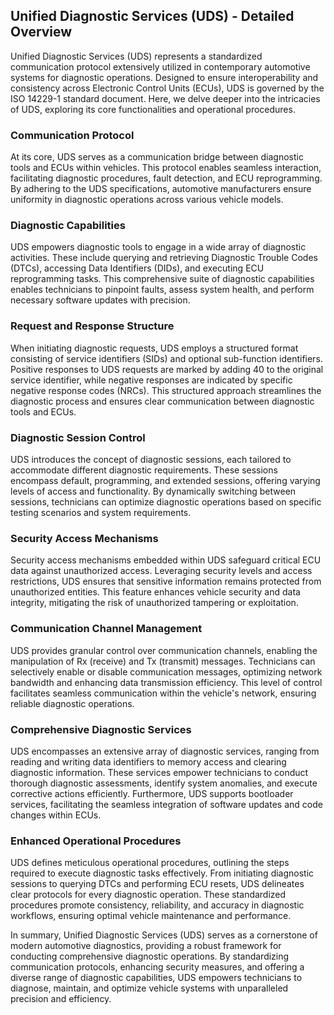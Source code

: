 ## Unified Diagnostic Services (UDS) - Detailed Overview

Unified Diagnostic Services (UDS) represents a standardized communication protocol extensively utilized in contemporary automotive systems for diagnostic operations. Designed to ensure interoperability and consistency across Electronic Control Units (ECUs), UDS is governed by the ISO 14229-1 standard document. Here, we delve deeper into the intricacies of UDS, exploring its core functionalities and operational procedures.

### Communication Protocol

At its core, UDS serves as a communication bridge between diagnostic tools and ECUs within vehicles. This protocol enables seamless interaction, facilitating diagnostic procedures, fault detection, and ECU reprogramming. By adhering to the UDS specifications, automotive manufacturers ensure uniformity in diagnostic operations across various vehicle models.

### Diagnostic Capabilities

UDS empowers diagnostic tools to engage in a wide array of diagnostic activities. These include querying and retrieving Diagnostic Trouble Codes (DTCs), accessing Data Identifiers (DIDs), and executing ECU reprogramming tasks. This comprehensive suite of diagnostic capabilities enables technicians to pinpoint faults, assess system health, and perform necessary software updates with precision.

### Request and Response Structure

When initiating diagnostic requests, UDS employs a structured format consisting of service identifiers (SIDs) and optional sub-function identifiers. Positive responses to UDS requests are marked by adding 40 to the original service identifier, while negative responses are indicated by specific negative response codes (NRCs). This structured approach streamlines the diagnostic process and ensures clear communication between diagnostic tools and ECUs.

### Diagnostic Session Control

UDS introduces the concept of diagnostic sessions, each tailored to accommodate different diagnostic requirements. These sessions encompass default, programming, and extended sessions, offering varying levels of access and functionality. By dynamically switching between sessions, technicians can optimize diagnostic operations based on specific testing scenarios and system requirements.

### Security Access Mechanisms

Security access mechanisms embedded within UDS safeguard critical ECU data against unauthorized access. Leveraging security levels and access restrictions, UDS ensures that sensitive information remains protected from unauthorized entities. This feature enhances vehicle security and data integrity, mitigating the risk of unauthorized tampering or exploitation.

### Communication Channel Management

UDS provides granular control over communication channels, enabling the manipulation of Rx (receive) and Tx (transmit) messages. Technicians can selectively enable or disable communication messages, optimizing network bandwidth and enhancing data transmission efficiency. This level of control facilitates seamless communication within the vehicle's network, ensuring reliable diagnostic operations.

### Comprehensive Diagnostic Services

UDS encompasses an extensive array of diagnostic services, ranging from reading and writing data identifiers to memory access and clearing diagnostic information. These services empower technicians to conduct thorough diagnostic assessments, identify system anomalies, and execute corrective actions efficiently. Furthermore, UDS supports bootloader services, facilitating the seamless integration of software updates and code changes within ECUs.

### Enhanced Operational Procedures

UDS defines meticulous operational procedures, outlining the steps required to execute diagnostic tasks effectively. From initiating diagnostic sessions to querying DTCs and performing ECU resets, UDS delineates clear protocols for every diagnostic operation. These standardized procedures promote consistency, reliability, and accuracy in diagnostic workflows, ensuring optimal vehicle maintenance and performance.

In summary, Unified Diagnostic Services (UDS) serves as a cornerstone of modern automotive diagnostics, providing a robust framework for conducting comprehensive diagnostic operations. By standardizing communication protocols, enhancing security measures, and offering a diverse range of diagnostic capabilities, UDS empowers technicians to diagnose, maintain, and optimize vehicle systems with unparalleled precision and efficiency.
